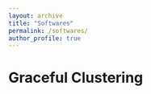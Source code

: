 ```yaml
---
layout: archive
title: "Softwares"
permalink: /softwares/
author_profile: true
---
```


# Graceful Clustering
